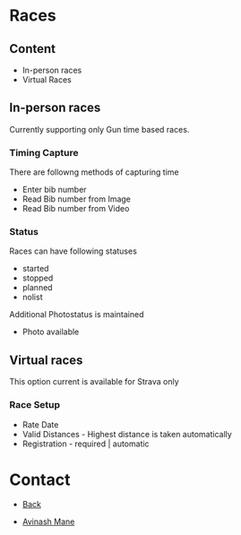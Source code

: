 # Races

## Content

- In-person races
- Virtual Races

## In-person races

Currently supporting only Gun time based races.

### Timing Capture

There are followng methods of capturing time

* Enter bib number
* Read Bib number from Image
* Read Bib number from Video

### Status

Races can have following statuses
* started
* stopped
* planned
* nolist

Additional Photostatus is maintained
- Photo available


## Virtual races

This option current is available for Strava only

### Race Setup

- Rate Date
- Valid Distances - Highest distance is taken automatically
- Registration - required | automatic


# Contact

* [Back](runpix-docs/)

* [Avinash Mane](https://avinashmane.github.io/)
